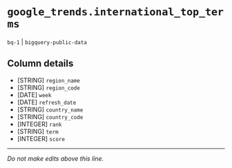 # `google_trends.international_top_terms`
`bq-1` | `bigquery-public-data`

## Column details
* [STRING]    `region_name`
* [STRING]    `region_code`
* [DATE]      `week`
* [DATE]      `refresh_date`
* [STRING]    `country_name`
* [STRING]    `country_code`
* [INTEGER]   `rank`
* [STRING]    `term`
* [INTEGER]   `score`

-------------------------------------------------------------------------------
*Do not make edits above this line.*

